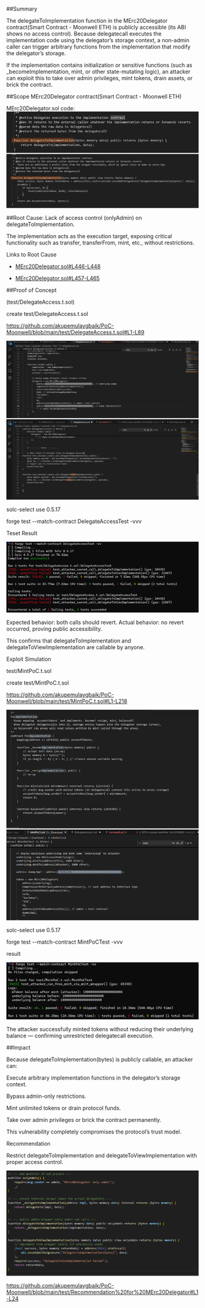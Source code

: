 ##Summary

The delegateToImplementation function in the MErc20Delegator contract(Smart Contract - Moonwell ETH) is publicly accessible (its ABI shows no access control).
Because delegatecall executes the implementation code using the delegator’s storage context, a non-admin caller can trigger arbitrary functions from the implementation that modify the delegator’s storage.

If the implementation contains initialization or sensitive functions (such as _becomeImplementation, mint, or other state-mutating logic), an attacker can exploit this to take over admin privileges, mint tokens, drain assets, or brick the contract.

##Scope
MErc20Delegator contract(Smart Contract - Moonwell ETH)

MErc20Delegator.sol code:
![PoC Diagram](images/code-MErc20Delegator.png)
![PoC Diagram](images/code-MErc20Delegator-2.png)

##Root Cause:
Lack of access control (onlyAdmin) on delegateToImplementation.

The implementation acts as the execution target, exposing critical functionality such as transfer, transferFrom, mint, etc., without restrictions.

Links to Root Cause

- [MErc20Delegator.sol#L446-L448](https://github.com/akupemulaygbaik/PoC-Moonwell/blob/main/contracts/MErc20Delegator.sol#L446-L448)  
 

- [MErc20Delegator.sol#L457-L465](https://github.com/akupemulaygbaik/PoC-Moonwell/blob/main/contracts/MErc20Delegator.sol#L457-L465)

##Proof of Concept

(test/DelegateAccess.t.sol)

create test/DelegateAccess.t.sol

https://github.com/akupemulaygbaik/PoC-Moonwell/blob/main/test/DelegateAccess.t.sol#L1-L89


![PoC Diagram](images/code-DelegateAccess.png)
![PoC Diagram](images/code-DelegateAccess-2.png)

solc-select use 0.5.17

forge test --match-contract DelegateAccessTest -vvv

Teset Result

![PoC Diagram](images/result-DelegateAccess.png)


Expected behavior: both calls should revert.
Actual behavior: no revert occurred, proving public accessibility.

This confirms that delegateToImplementation and delegateToViewImplementation are callable by anyone.

Exploit Simulation

test/MintPoC.t.sol

create test/MintPoC.t.sol

https://github.com/akupemulaygbaik/PoC-Moonwell/blob/main/test/MintPoC.t.sol#L1-L218

![PoC Diagram](images/code-MintPoC.png)
![PoC Diagram](images/code-MintPoC-2.png)

solc-select use 0.5.17

forge test --match-contract MintPoCTest -vvv

result

![PoC Diagram](images/result-MintPoC.png)


The attacker successfully minted tokens without reducing their underlying balance — confirming unrestricted delegatecall execution.

##Impact

Because delegateToImplementation(bytes) is publicly callable, an attacker can:

Execute arbitrary implementation functions in the delegator’s storage context.

Bypass admin-only restrictions.

Mint unlimited tokens or drain protocol funds.

Take over admin privileges or brick the contract permanently.

This vulnerability completely compromises the protocol’s trust model.

Recommendation

Restrict delegateToImplementation and delegateToViewImplementation with proper access control.

![PoC Diagram](images/Recommendation.png)

https://github.com/akupemulaygbaik/PoC-Moonwell/blob/main/test/Recommendation%20for%20MErc20Delegator#L1-L24
